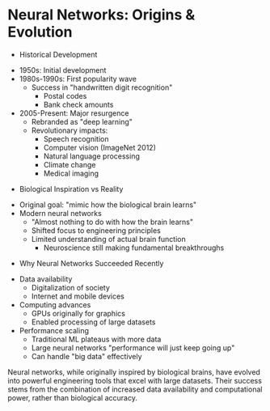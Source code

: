 # Neural Networks: Origins & Evolution

* Historical Development
 - 1950s: Initial development
 - 1980s-1990s: First popularity wave
   * Success in "handwritten digit recognition"
     - Postal codes
     - Bank check amounts
 - 2005-Present: Major resurgence
   * Rebranded as "deep learning"
   * Revolutionary impacts:
     - Speech recognition
     - Computer vision (ImageNet 2012)
     - Natural language processing
     - Climate change
     - Medical imaging

* Biological Inspiration vs Reality
 - Original goal: "mimic how the biological brain learns"
 - Modern neural networks
   * "Almost nothing to do with how the brain learns"
   * Shifted focus to engineering principles
   * Limited understanding of actual brain function
     - Neuroscience still making fundamental breakthroughs

* Why Neural Networks Succeeded Recently
 - Data availability
   * Digitalization of society
   * Internet and mobile devices
 - Computing advances
   * GPUs originally for graphics
   * Enabled processing of large datasets
 - Performance scaling
   * Traditional ML plateaus with more data
   * Large neural networks "performance will just keep going up"
   * Can handle "big data" effectively

Neural networks, while originally inspired by biological brains, have evolved into powerful engineering tools that excel with large datasets. Their success stems from the combination of increased data availability and computational power, rather than biological accuracy.
